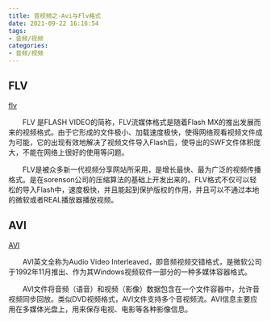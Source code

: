 ```yaml
---
title: 音视频之-Avi与Flv格式
date: 2021-09-22 16:16:54
tags:
- 音频/视频
categories: 
- 音频/视频
---
```


## FLV

[flv](https://baike.baidu.com/item/FLV/6623513)

&emsp;&emsp;FLV 是FLASH VIDEO的简称，FLV流媒体格式是随着Flash MX的推出发展而来的视频格式。由于它形成的文件极小、加载速度极快，使得网络观看视频文件成为可能，它的出现有效地解决了视频文件导入Flash后，使导出的SWF文件体积庞大，不能在网络上很好的使用等问题。

&emsp;&emsp;FLV是被众多新一代视频分享网站所采用，是增长最快、最为广泛的视频传播格式。是在sorenson公司的压缩算法的基础上开发出来的。FLV格式不仅可以轻松的导入Flash中，速度极快，并且能起到保护版权的作用，并且可以不通过本地的微软或者REAL播放器播放视频。

## AVI

[AVI](https://baike.baidu.com/item/AVI/213655)

&emsp;&emsp;AVI英文全称为Audio Video Interleaved，即音频视频交错格式，是微软公司于1992年11月推出、作为其Windows视频软件一部分的一种多媒体容器格式。

&emsp;&emsp;AVI文件将音频（语音）和视频（影像）数据包含在一个文件容器中，允许音视频同步回放。类似DVD视频格式，AVI文件支持多个音视频流。AVI信息主要应用在多媒体光盘上，用来保存电视、电影等各种影像信息。
